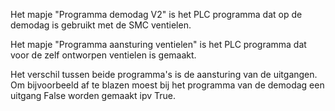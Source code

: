 Het mapje "Programma demodag V2" is het PLC programma dat op de demodag is gebruikt met de SMC ventielen.

Het mapje "Programma aansturing ventielen" is het PLC programma dat voor de zelf ontworpen ventielen is gemaakt. 

Het verschil tussen beide programma's is de aansturing van de uitgangen. Om bijvoorbeeld af te blazen moest bij het programma van de demodag een uitgang False worden gemaakt ipv True.
